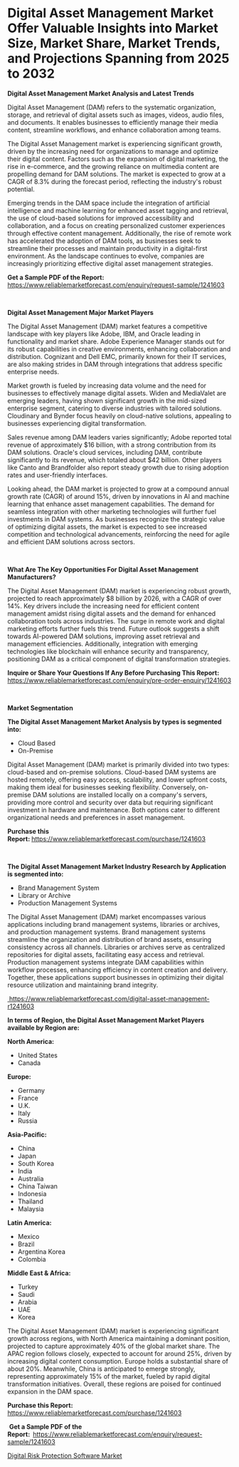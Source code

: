 <p><h1>Digital Asset Management Market Offer Valuable Insights into Market Size, Market Share, Market Trends, and Projections Spanning from 2025 to 2032</h1></p><p><strong>Digital Asset Management Market Analysis and Latest Trends</strong></p>
<p><p>Digital Asset Management (DAM) refers to the systematic organization, storage, and retrieval of digital assets such as images, videos, audio files, and documents. It enables businesses to efficiently manage their media content, streamline workflows, and enhance collaboration among teams.</p><p>The Digital Asset Management market is experiencing significant growth, driven by the increasing need for organizations to manage and optimize their digital content. Factors such as the expansion of digital marketing, the rise in e-commerce, and the growing reliance on multimedia content are propelling demand for DAM solutions. The market is expected to grow at a CAGR of 8.3% during the forecast period, reflecting the industry's robust potential.</p><p>Emerging trends in the DAM space include the integration of artificial intelligence and machine learning for enhanced asset tagging and retrieval, the use of cloud-based solutions for improved accessibility and collaboration, and a focus on creating personalized customer experiences through effective content management. Additionally, the rise of remote work has accelerated the adoption of DAM tools, as businesses seek to streamline their processes and maintain productivity in a digital-first environment. As the landscape continues to evolve, companies are increasingly prioritizing effective digital asset management strategies.</p></p>
<p><strong>Get a Sample PDF of the Report:&nbsp;</strong> <a href="https://www.reliablemarketforecast.com/enquiry/request-sample/1241603?utm_campaign=3050&utm_medium=2&utm_source=Github&utm_content=ia&utm_term=10032025&utm_id=digital-asset-management">https://www.reliablemarketforecast.com/enquiry/request-sample/1241603</a></p>
<p>&nbsp;</p>
<p><strong>Digital Asset Management Major Market Players</strong></p>
<p><p>The Digital Asset Management (DAM) market features a competitive landscape with key players like Adobe, IBM, and Oracle leading in functionality and market share. Adobe Experience Manager stands out for its robust capabilities in creative environments, enhancing collaboration and distribution. Cognizant and Dell EMC, primarily known for their IT services, are also making strides in DAM through integrations that address specific enterprise needs.</p><p>Market growth is fueled by increasing data volume and the need for businesses to effectively manage digital assets. Widen and MediaValet are emerging leaders, having shown significant growth in the mid-sized enterprise segment, catering to diverse industries with tailored solutions. Cloudinary and Bynder focus heavily on cloud-native solutions, appealing to businesses experiencing digital transformation.</p><p>Sales revenue among DAM leaders varies significantly; Adobe reported total revenue of approximately $16 billion, with a strong contribution from its DAM solutions. Oracle's cloud services, including DAM, contribute significantly to its revenue, which totaled about $42 billion. Other players like Canto and Brandfolder also report steady growth due to rising adoption rates and user-friendly interfaces.</p><p>Looking ahead, the DAM market is projected to grow at a compound annual growth rate (CAGR) of around 15%, driven by innovations in AI and machine learning that enhance asset management capabilities. The demand for seamless integration with other marketing technologies will further fuel investments in DAM systems. As businesses recognize the strategic value of optimizing digital assets, the market is expected to see increased competition and technological advancements, reinforcing the need for agile and efficient DAM solutions across sectors.</p></p>
<p>&nbsp;</p>
<p><strong>What Are The Key Opportunities For Digital Asset Management Manufacturers?</strong></p>
<p><p>The Digital Asset Management (DAM) market is experiencing robust growth, projected to reach approximately $8 billion by 2026, with a CAGR of over 14%. Key drivers include the increasing need for efficient content management amidst rising digital assets and the demand for enhanced collaboration tools across industries. The surge in remote work and digital marketing efforts further fuels this trend. Future outlook suggests a shift towards AI-powered DAM solutions, improving asset retrieval and management efficiencies. Additionally, integration with emerging technologies like blockchain will enhance security and transparency, positioning DAM as a critical component of digital transformation strategies.</p></p>
<p><strong>Inquire or Share Your Questions If Any Before Purchasing This Report:</strong> <a href="https://www.reliablemarketforecast.com/enquiry/pre-order-enquiry/1241603?utm_campaign=3050&utm_medium=2&utm_source=Github&utm_content=ia&utm_term=10032025&utm_id=digital-asset-management">https://www.reliablemarketforecast.com/enquiry/pre-order-enquiry/1241603</a></p>
<p>&nbsp;</p>
<p><strong>Market Segmentation</strong></p>
<p><strong>The Digital Asset Management Market Analysis by types is segmented into:</strong></p>
<p><ul><li>Cloud Based</li><li>On-Premise</li></ul></p>
<p><p>Digital Asset Management (DAM) market is primarily divided into two types: cloud-based and on-premise solutions. Cloud-based DAM systems are hosted remotely, offering easy access, scalability, and lower upfront costs, making them ideal for businesses seeking flexibility. Conversely, on-premise DAM solutions are installed locally on a company's servers, providing more control and security over data but requiring significant investment in hardware and maintenance. Both options cater to different organizational needs and preferences in asset management.</p></p>
<p><strong>Purchase this Report:&nbsp;</strong><a href="https://www.reliablemarketforecast.com/purchase/1241603?utm_campaign=3050&utm_medium=2&utm_source=Github&utm_content=ia&utm_term=10032025&utm_id=digital-asset-management">https://www.reliablemarketforecast.com/purchase/1241603</a></p>
<p>&nbsp;</p>
<p><strong>The Digital Asset Management Market Industry Research by Application is segmented into:</strong></p>
<p><ul><li>Brand Management System</li><li>Library or Archive</li><li>Production Management Systems</li></ul></p>
<p><p>The Digital Asset Management (DAM) market encompasses various applications including brand management systems, libraries or archives, and production management systems. Brand management systems streamline the organization and distribution of brand assets, ensuring consistency across all channels. Libraries or archives serve as centralized repositories for digital assets, facilitating easy access and retrieval. Production management systems integrate DAM capabilities within workflow processes, enhancing efficiency in content creation and delivery. Together, these applications support businesses in optimizing their digital resource utilization and maintaining brand integrity.</p></p>
<p><a href="https://www.reliablemarketforecast.com/digital-asset-management-r1241603?utm_campaign=3050&utm_medium=2&utm_source=Github&utm_content=ia&utm_term=10032025&utm_id=digital-asset-management">&nbsp;https://www.reliablemarketforecast.com/digital-asset-management-r1241603</a></p>
<p><strong>In terms of Region, the Digital Asset Management Market Players available by Region are:</strong></p>
<p>
    <p> <strong> North America: </strong>
        <ul>
            <li>United States</li>
            <li>Canada</li>
        </ul>
        </p> 
    <p> <strong> Europe: </strong>
        <ul>
            <li>Germany</li>
            <li>France</li>
            <li>U.K.</li>
            <li>Italy</li>
            <li>Russia</li>
        </ul>
        </p> 
    <p> <strong> Asia-Pacific: </strong>
        <ul>
            <li>China</li>
            <li>Japan</li>
            <li>South Korea</li>
            <li>India</li>
            <li>Australia</li>
            <li>China Taiwan</li>
            <li>Indonesia</li>
            <li>Thailand</li>
            <li>Malaysia</li>
        </ul>
        </p> 
    <p> <strong> Latin America: </strong>
        <ul>
            <li>Mexico</li>
            <li>Brazil</li>
            <li>Argentina Korea</li>
            <li>Colombia</li>
        </ul>
        </p> 
    <p> <strong> Middle East & Africa: </strong>
        <ul>
            <li>Turkey</li>
            <li>Saudi</li>
            <li>Arabia</li>
            <li>UAE</li>
            <li>Korea</li>
        </ul>
    </p>
    </p>
<p><p>The Digital Asset Management (DAM) market is experiencing significant growth across regions, with North America maintaining a dominant position, projected to capture approximately 40% of the global market share. The APAC region follows closely, expected to account for around 25%, driven by increasing digital content consumption. Europe holds a substantial share of about 20%. Meanwhile, China is anticipated to emerge strongly, representing approximately 15% of the market, fueled by rapid digital transformation initiatives. Overall, these regions are poised for continued expansion in the DAM space.</p></p>
<p><strong>Purchase this Report: </strong><a href="https://www.reliablemarketforecast.com/purchase/1241603?utm_campaign=3050&utm_medium=2&utm_source=Github&utm_content=ia&utm_term=10032025&utm_id=digital-asset-management">https://www.reliablemarketforecast.com/purchase/1241603</a></p>
<p>&nbsp;<strong>Get a Sample PDF of the Report:&nbsp;&nbsp;</strong><a href="https://www.reliablemarketforecast.com/enquiry/request-sample/1241603?utm_campaign=3050&utm_medium=2&utm_source=Github&utm_content=ia&utm_term=10032025&utm_id=digital-asset-management">https://www.reliablemarketforecast.com/enquiry/request-sample/1241603</a></p>
<p><strong></strong></p>
<p><p><a href="https://github.com/nibbsmantji/Market-Research-Report-List-1/blob/main/digital-risk-protection-software-market.md?utm_campaign=3050&utm_medium=2&utm_source=Github&utm_content=ia&utm_term=10032025&utm_id=digital-asset-management">Digital Risk Protection Software Market</a></p></p>